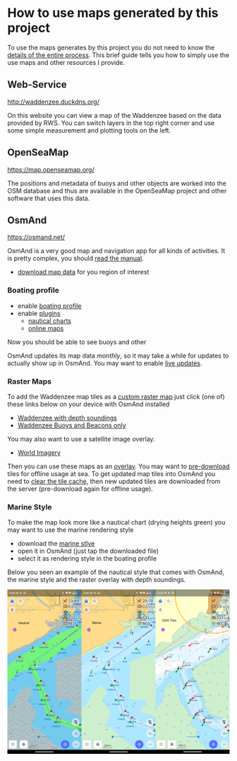 # How to use maps generated by this project

To use the maps generates by this project you do not need to know the [details of the entire process](README.md). This brief guide tells you how to simply use the use maps and other resources I provide.

## Web-Service

http://waddenzee.duckdns.org/

On this website you can view a map of the Waddenzee based on the data provided by RWS. You can switch layers in the top right corner and use some simple measurement and plotting tools on the left.

## OpenSeaMap

https://map.openseamap.org/

The positions and metadata of buoys and other objects are worked into the OSM database and thus are available in the OpenSeaMap project and other software that uses this data.

## OsmAnd

https://osmand.net/

OsmAnd is a very good map and navigation app for all kinds of activities. It is pretty complex, you should [read the manual](https://osmand.net/docs/intro).

- [download map data](https://osmand.net/docs/user/start-with/download-maps) for you region of interest

### Boating profile

- enable [boating profile](https://osmand.net/docs/user/personal/profiles/)
- enable [plugins](https://osmand.net/docs/user/plugins/)
  - [nautical charts](https://osmand.net/docs/user/plugins/nautical-charts) 
  - [online maps](https://osmand.net/docs/user/plugins/online-map) 

Now you should be able to see buoys and other

OsmAnd updates its map data _monthly_, so it may take a while for updates to actually show up in OsmAnd. You may want to enable [live updates](https://osmand.net/docs/user/personal/maps#osmand-live).

### Raster Maps

To add the Waddenzee map tiles as a [custom raster map](https://osmand.net/docs/user/map/raster-maps) just click (one of) these links below on your device with OsmAnd installed

- [Waddenzee with depth soundings](http://osmand.net/add-tile-source?name=Waddenzee&min_zoom=8&max_zoom=17&url_template=http://waddenzee.duckdns.org/{0}/{1}/{2}.png)
- [Waddenzee Buoys and Beacons only](http://osmand.net/add-tile-source?name=Waddenzee+Boeien&min_zoom=8&max_zoom=17&url_template=http://waddenzee.duckdns.org/seamarks/{0}/{1}/{2}.png)

You may also want to use a satellite image overlay.

- [World Imagery](http://osmand.net/add-tile-source?name=World+Imagery&min_zoom=2&max_zoom=20&url_template=https://server.arcgisonline.com/arcgis/rest/services/World_Imagery/MapServer/tile/{0}/{1}/{2})

Then you can use these maps as an [overlay](https://osmand.net/docs/user/map/raster-maps#overlay-layer). You may want to [pre-download](https://osmand.net/docs/user/map/raster-maps#download--update-tiles) tiles for offline usage at sea. To get updated map tiles into OsmAnd you need to [clear the tile cache](https://osmand.net/docs/user/map/raster-maps/#clear-raster-map-cache), then new updated tiles are downloaded from the server (pre-download again for offline usage).

### Marine Style

To make the map look more like a nautical chart (drying heights green) you may want to use the marine rendering style

- download the [marine stlye](https://github.com/quantenschaum/mapping/raw/master/marine.render.xml)
- open it in OsmAnd (just tap the downloaded file)
- select it as rendering style in the boating profile

Below you seen an example of the nautical style that comes with OsmAnd, the marine style and the raster overlay with depth soundings.

![styles](img/styles.png)
